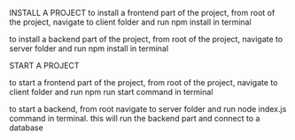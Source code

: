 INSTALL A PROJECT
to install a frontend part of the project, from root of the project, navigate to client folder and run npm install in terminal

to install a backend part of the project, from root of the project, navigate to server folder and run npm install in terminal

START A PROJECT

to start a frontend part of the project, from root of the project, navigate to client folder and run npm run start command in terminal

to start a backend, from root navigate to server folder and run node index.js command in terminal. this will run the backend part and connect to a database